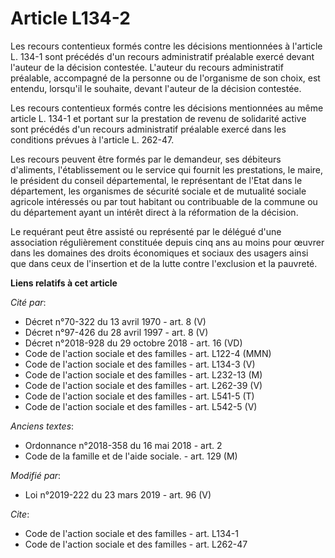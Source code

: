 # Article L134-2

Les recours contentieux formés contre les décisions mentionnées à l'article L. 134-1 sont précédés d'un recours administratif
préalable exercé devant l'auteur de la décision contestée. L'auteur du recours administratif préalable, accompagné de la
personne ou de l'organisme de son choix, est entendu, lorsqu'il le souhaite, devant l'auteur de la décision contestée.

Les recours contentieux formés contre les décisions mentionnées au même article L. 134-1 et portant sur la prestation de
revenu de solidarité active sont précédés d'un recours administratif préalable exercé dans les conditions prévues à l'article
L. 262-47.

Les recours peuvent être formés par le demandeur, ses débiteurs d'aliments, l'établissement ou le service qui fournit les
prestations, le maire, le président du conseil départemental, le représentant de l'Etat dans le département, les organismes
de sécurité sociale et de mutualité sociale agricole intéressés ou par tout habitant ou contribuable de la commune ou du
département ayant un intérêt direct à la réformation de la décision.

Le requérant peut être assisté ou représenté par le délégué d'une association régulièrement constituée depuis cinq ans au
moins pour œuvrer dans les domaines des droits économiques et sociaux des usagers ainsi que dans ceux de l'insertion et de la
lutte contre l'exclusion et la pauvreté.

**Liens relatifs à cet article**

_Cité par_:

  - Décret n°70-322 du 13 avril 1970 - art. 8 (V)
  - Décret n°97-426 du 28 avril 1997 - art. 8 (V)
  - Décret n°2018-928 du 29 octobre 2018 - art. 16 (VD)
  - Code de l'action sociale et des familles - art. L122-4 (MMN)
  - Code de l'action sociale et des familles - art. L134-3 (V)
  - Code de l'action sociale et des familles - art. L232-13 (M)
  - Code de l'action sociale et des familles - art. L262-39 (V)
  - Code de l'action sociale et des familles - art. L541-5 (T)
  - Code de l'action sociale et des familles - art. L542-5 (V)

_Anciens textes_:

  - Ordonnance n°2018-358 du 16 mai 2018 - art. 2
  - Code de la famille et de l'aide sociale. - art. 129 (M)

_Modifié par_:

  - Loi n°2019-222 du 23 mars 2019 - art. 96 (V)

_Cite_:

  - Code de l'action sociale et des familles - art. L134-1
  - Code de l'action sociale et des familles - art. L262-47

